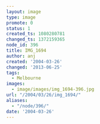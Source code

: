 ```yaml
---
layout: image
type: image
promote: 0
status: 1
created_ts: 1080280781
changed_ts: 1372159365
node_id: 396
title: IMG_1694
author: anj
created: '2004-03-26'
changed: '2013-06-25'
tags:
  - Melbourne
images:
  - image/images/img_1694-396.jpg
url: "/2004/03/26/img_1694/"
aliases:
  - "/node/396/"
date: '2004-03-26'
---
```


